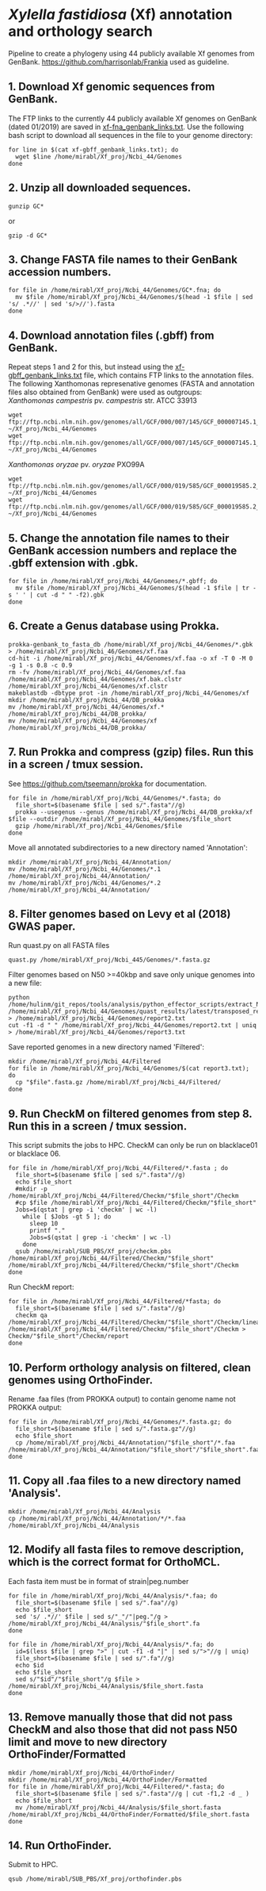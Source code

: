 # *Xylella fastidiosa* (Xf) annotation and orthology search
Pipeline to create a phylogeny using 44 publicly available Xf genomes from GenBank. https://github.com/harrisonlab/Frankia used as guideline.
## 1. Download Xf genomic sequences from GenBank.
The FTP links to the currently 44 publicly available Xf genomes on GenBank (dated 01/2019) are saved in [xf-fna_genbank_links.txt](https://github.com/mirloupa/xf_phylogeny/blob/master/xf-fna_genbank_links.txt). Use the following bash script to download all sequences in the file to your genome directory:
```
for line in $(cat xf-gbff_genbank_links.txt); do
  wget $line /home/mirabl/Xf_proj/Ncbi_44/Genomes
done
```
## 2. Unzip all downloaded sequences.
```
gunzip GC*
```
or
```
gzip -d GC*
```
## 3. Change FASTA file names to their GenBank accession numbers.
```
for file in /home/mirabl/Xf_proj/Ncbi_44/Genomes/GC*.fna; do
  mv $file /home/mirabl/Xf_proj/Ncbi_44/Genomes/$(head -1 $file | sed 's/ .*//' | sed 's/>//').fasta
done
```
## 4. Download annotation files (.gbff) from GenBank.
Repeat steps 1 and 2 for this, but instead using the [xf-gbff_genbank_links.txt](https://github.com/mirloupa/xf_phylogeny/blob/master/xf-gbff_genbank_links.txt) file, which contains FTP links to the annotation files.  
The following Xanthomonas represenative genomes (FASTA and annotation files also obtained from GenBank) were used as outgroups:  
*Xanthomonas campestris* pv. *campestris* str. ATCC 33913
```
wget ftp://ftp.ncbi.nlm.nih.gov/genomes/all/GCF/000/007/145/GCF_000007145.1_ASM714v1/GCF_000007145.1_ASM714v1_genomic.fna.gz ~/Xf_proj/Ncbi_44/Genomes
wget ftp://ftp.ncbi.nlm.nih.gov/genomes/all/GCF/000/007/145/GCF_000007145.1_ASM714v1/GCF_000007145.1_ASM714v1_genomic.gbff.gz ~/Xf_proj/Ncbi_44/Genomes
```
*Xanthomonas oryzae* pv. *oryzae* PXO99A
```
wget ftp://ftp.ncbi.nlm.nih.gov/genomes/all/GCF/000/019/585/GCF_000019585.2_ASM1958v2/GCF_000019585.2_ASM1958v2_genomic.fna.gz ~/Xf_proj/Ncbi_44/Genomes
wget ftp://ftp.ncbi.nlm.nih.gov/genomes/all/GCF/000/019/585/GCF_000019585.2_ASM1958v2/GCF_000019585.2_ASM1958v2_genomic.gbff.gz ~/Xf_proj/Ncbi_44/Genomes
```
## 5. Change the annotation file names to their GenBank accession numbers and replace the .gbff extension with .gbk.
```
for file in /home/mirabl/Xf_proj/Ncbi_44/Genomes/*.gbff; do
  mv $file /home/mirabl/Xf_proj/Ncbi_44/Genomes/$(head -1 $file | tr -s ' ' | cut -d " " -f2).gbk
done
```
## 6. Create a Genus database using Prokka.
```
prokka-genbank_to_fasta_db /home/mirabl/Xf_proj/Ncbi_44/Genomes/*.gbk > /home/mirabl/Xf_proj/Ncbi_46/Genomes/xf.faa
cd-hit -i /home/mirabl/Xf_proj/Ncbi_44/Genomes/xf.faa -o xf -T 0 -M 0 -g 1 -s 0.8 -c 0.9
rm -fv /home/mirabl/Xf_proj/Ncbi_44/Genomes/xf.faa /home/mirabl/Xf_proj/Ncbi_44/Genomes/xf.bak.clstr /home/mirabl/Xf_proj/Ncbi_44/Genomes/xf.clstr
makeblastdb -dbtype prot -in /home/mirabl/Xf_proj/Ncbi_44/Genomes/xf
mkdir /home/mirabl/Xf_proj/Ncbi_44/DB_prokka
mv /home/mirabl/Xf_proj/Ncbi_44/Genomes/xf.* /home/mirabl/Xf_proj/Ncbi_44/DB_prokka/
mv /home/mirabl/Xf_proj/Ncbi_44/Genomes/xf /home/mirabl/Xf_proj/Ncbi_44/DB_prokka/
```
## 7. Run Prokka and compress (gzip) files. Run this in a screen / tmux session.
See https://github.com/tseemann/prokka for documentation.
```
for file in /home/mirabl/Xf_proj/Ncbi_44/Genomes/*.fasta; do
  file_short=$(basename $file | sed s/".fasta"//g)
  prokka --usegenus --genus /home/mirabl/Xf_proj/Ncbi_44/DB_prokka/xf $file --outdir /home/mirabl/Xf_proj/Ncbi_44/Genomes/$file_short
  gzip /home/mirabl/Xf_proj/Ncbi_44/Genomes/$file
done
```
Move all annotated subdirectories to a new directory named 'Annotation':
```
mkdir /home/mirabl/Xf_proj/Ncbi_44/Annotation/
mv /home/mirabl/Xf_proj/Ncbi_44/Genomes/*.1 /home/mirabl/Xf_proj/Ncbi_44/Annotation/
mv /home/mirabl/Xf_proj/Ncbi_44/Genomes/*.2 /home/mirabl/Xf_proj/Ncbi_44/Annotation/
```
## 8. Filter genomes based on Levy et al (2018) GWAS paper.
Run quast.py on all FASTA files
```
quast.py /home/mirabl/Xf_proj/Ncbi_445/Genomes/*.fasta.gz
```
Filter genomes based on N50 >=40kbp and save only unique genomes into a new file:
```
python /home/hulinm/git_repos/tools/analysis/python_effector_scripts/extract_N50filtered_genomes.py /home/mirabl/Xf_proj/Ncbi_44/Genomes/quast_results/latest/transposed_report.tsv > /home/mirabl/Xf_proj/Ncbi_44/Genomes/report2.txt
cut -f1 -d " " /home/mirabl/Xf_proj/Ncbi_44/Genomes/report2.txt | uniq > /home/mirabl/Xf_proj/Ncbi_44/Genomes/report3.txt 
```
Save reported genomes in a new directory named 'Filtered':
```
mkdir /home/mirabl/Xf_proj/Ncbi_44/Filtered
for file in /home/mirabl/Xf_proj/Ncbi_44/Genomes/$(cat report3.txt); do
  cp "$file".fasta.gz /home/mirabl/Xf_proj/Ncbi_44/Filtered/
done
```
## 9. Run CheckM on filtered genomes from step 8. Run this in a screen / tmux session.
This script submits the jobs to HPC. CheckM can only be run on blacklace01 or blacklace 06. 
```
for file in /home/mirabl/Xf_proj/Ncbi_44/Filtered/*.fasta ; do
  file_short=$(basename $file | sed s/".fasta"//g) 
  echo $file_short 
  #mkdir -p /home/mirabl/Xf_proj/Ncbi_44/Filtered/Checkm/"$file_short"/Checkm 
  #cp $file /home/mirabl/Xf_proj/Ncbi_44/Filtered/Checkm/"$file_short" 
  Jobs=$(qstat | grep -i 'checkm' | wc -l) 
    while [ $Jobs -gt 5 ]; do 
      sleep 10
      printf "." 
      Jobs=$(qstat | grep -i 'checkm' | wc -l) 
    done
  qsub /home/mirabl/SUB_PBS/Xf_proj/checkm.pbs /home/mirabl/Xf_proj/Ncbi_44/Filtered/Checkm/"$file_short" /home/mirabl/Xf_proj/Ncbi_44/Filtered/Checkm/"$file_short"/Checkm 
done
```
Run CheckM report:
```
for file in /home/mirabl/Xf_proj/Ncbi_44/Filtered/*fasta; do
  file_short=$(basename $file | sed s/".fasta"//g)
  checkm qa /home/mirabl/Xf_proj/Ncbi_44/Filtered/Checkm/"$file_short"/Checkm/lineage.ms /home/mirabl/Xf_proj/Ncbi_44/Filtered/Checkm/"$file_short"/Checkm > Checkm/"$file_short"/Checkm/report
done
```
## 10. Perform orthology analysis on filtered, clean genomes using OrthoFinder.
Rename .faa files (from PROKKA output) to contain genome name not PROKKA output:
```
for file in /home/mirabl/Xf_proj/Ncbi_44/Genomes/*.fasta.gz; do
  file_short=$(basename $file | sed s/".fasta.gz"//g)
  echo $file_short
  cp /home/mirabl/Xf_proj/Ncbi_44/Annotation/"$file_short"/*.faa /home/mirabl/Xf_proj/Ncbi_44/Annotation/"$file_short"/"$file_short".faa
done
```
## 11. Copy all .faa files to a new directory named 'Analysis'.
```
mkdir /home/mirabl/Xf_proj/Ncbi_44/Analysis
cp /home/mirabl/Xf_proj/Ncbi_44/Annotation/*/*.faa /home/mirabl/Xf_proj/Ncbi_44/Analysis
```
## 12. Modify all fasta files to remove description, which is the correct format for OrthoMCL.
Each fasta item must be in format of strain|peg.number
```
for file in /home/mirabl/Xf_proj/Ncbi_44/Analysis/*.faa; do
  file_short=$(basename $file | sed s/".faa"//g)
  echo $file_short
  sed 's/ .*//' $file | sed s/"_"/"|peg."/g > /home/mirabl/Xf_proj/Ncbi_44/Analysis/"$file_short".fa
done
```
```
for file in /home/mirabl/Xf_proj/Ncbi_44/Analysis/*.fa; do
  id=$(less $file | grep ">" | cut -f1 -d "|" | sed s/">"//g | uniq)
  file_short=$(basename $file | sed s/".fa"//g)
  echo $id
  echo $file_short
  sed s/"$id"/"$file_short"/g $file > /home/mirabl/Xf_proj/Ncbi_44/Analysis/$file_short.fasta
done
```
## 13. Remove manually those that did not pass CheckM and also those that did not pass N50 limit and move to new directory OrthoFinder/Formatted
```
mkdir /home/mirabl/Xf_proj/Ncbi_44/OrthoFinder/
mkdir /home/mirabl/Xf_proj/Ncbi_44/OrthoFinder/Formatted
for file in /home/mirabl/Xf_proj/Ncbi_44/Filtered/*.fasta; do
  file_short=$(basename $file | sed s/".fasta"//g | cut -f1,2 -d _ )
  echo $file_short
  mv /home/mirabl/Xf_proj/Ncbi_44/Analysis/$file_short.fasta /home/mirabl/Xf_proj/Ncbi_44/OrthoFinder/Formatted/$file_short.fasta
done
```
## 14. Run OrthoFinder.
Submit to HPC.
```
qsub /home/mirabl/SUB_PBS/Xf_proj/orthofinder.pbs
```
